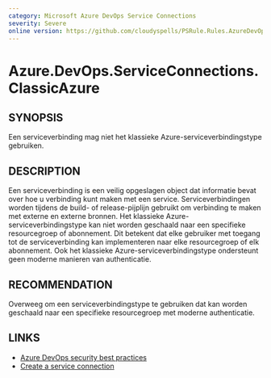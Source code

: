 ```yaml
---
category: Microsoft Azure DevOps Service Connections
severity: Severe
online version: https://github.com/cloudyspells/PSRule.Rules.AzureDevOps/blob/main/src/PSRule.Rules.AzureDevOps/nl/Azure.DevOps.ServiceConnections.ClassicAzure.md
---
```


# Azure.DevOps.ServiceConnections.ClassicAzure

## SYNOPSIS

Een serviceverbinding mag niet het klassieke Azure-serviceverbindingstype gebruiken.

## DESCRIPTION

Een serviceverbinding is een veilig opgeslagen object dat informatie bevat over hoe u
verbinding kunt maken met een service. Serviceverbindingen worden tijdens de build- of
release-pijplijn gebruikt om verbinding te maken met externe en externe bronnen. Het
klassieke Azure-serviceverbindingstype kan niet worden geschaald naar een specifieke
resourcegroep of abonnement. Dit betekent dat elke gebruiker met toegang tot de
serviceverbinding kan implementeren naar elke resourcegroep of elk abonnement. Ook het
klassieke Azure-serviceverbindingstype ondersteunt geen moderne manieren van authenticatie.

## RECOMMENDATION

Overweeg om een serviceverbindingstype te gebruiken dat kan worden geschaald naar een
specifieke resourcegroep met moderne authenticatie.

## LINKS

- [Azure DevOps security best practices](https://learn.microsoft.com/nl-nl/azure/devops/organizations/security/security-best-practices?view=azure-devops#scope-service-accounts)
- [Create a service connection](https://learn.microsoft.com/nl-nl/azure/devops/pipelines/library/connect-to-azure?view=azure-devops#create-an-azure-resource-manager-service-connection-using-workload-identity-federation)
